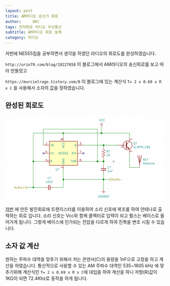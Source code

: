 ```yaml
---
layout: post
title: AM라디오 송신기 회로
author:     UKC
tags: 전자회로 라디오 무선통신
subtitle: AM라디오 회로 설계
category: 라디오
---
```


저번에 NE555칩을 공부하면서 생각을 하였던 라디오의 회로도를 완성하였습니다. 

`http://urin79.com/blog/19227658` 이 블로그에서 AM라디오의 송신회로를 보고 따라 만들었고 

`https://murcielrago.tistory.com/8` 이 블로그에 있는 계산식 `T= 2 x 0.69 x R x C` 을 사용해서 소자의 값을 정하였습니다. 

## 완성된 회로도

![라디오 회로](/img/2019-05-03/Radio.png)

[저번](https://fbqweasd.github.io/%EB%9D%BC%EB%94%94%EC%98%A4/2019/05/01/radio_first/) 에 만든 발진회로에 트랜지스터를 이용하여 소리 신호에 복조를 하여 안테나로 출력하는 회로 입니다. 소리 신호는 Vcc와 함께 콜렉터로 입력이 되고 펄스는 베이스로 들어가게 됩니다. 그렇게 베이스에 인가되는 전압을 다르게 하여 진폭을 변조 시킬 수 있습니다. 

## 소자 값 계산 

원하는 주파수 대역을 맞추기 위해서 저는 콘덴서(C)의 용량을 1nF으로 고정을 하고 계산을 하였습니다. 
통산적으로 사용할 수 있는 AM 주파수 대역인 535~1605 kHz 에 맞추기위해 계산식인 `T= 2 x 0.69 x R x C`에 대입을 하여 계산을 하니 저항(R)값이 1KΩ이 되면 72.4Khz로 동작을 하게 됩니다.
